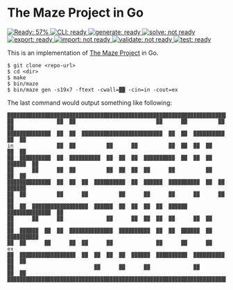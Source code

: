 The Maze Project in Go
======================

[![Ready: 57%](https://img.shields.io/badge/ready-57%25-important)
![CLI: ready](https://img.shields.io/badge/-cli-success)
![generate: ready](https://img.shields.io/badge/-generate-success)
![solve: not ready](https://img.shields.io/badge/-solve-critical)
![export: ready](https://img.shields.io/badge/-export-success)
![import: not ready](https://img.shields.io/badge/-import-critical)
![validate: not ready](https://img.shields.io/badge/-validate-critical)
![test: ready](https://img.shields.io/badge/-test-success)][the-maze-project]

This is an implementation of [The Maze Project][the-maze-project] in Go.

```
$ git clone <repo-url>
$ cd <dir>
$ make
$ bin/maze
$ bin/maze gen -s19x7 -ftext -cwall=▓▓ -cin=in -cout=ex
```

The last command would output something like following:

```
▓▓▓▓▓▓▓▓▓▓▓▓▓▓▓▓▓▓▓▓▓▓▓▓▓▓▓▓▓▓▓▓▓▓▓▓▓▓▓▓▓▓▓▓▓▓▓▓▓▓▓▓▓▓▓▓▓▓▓▓▓▓▓▓▓▓▓▓▓▓▓▓▓▓▓▓▓▓
▓▓              ▓▓  ▓▓                          ▓▓      ▓▓          ▓▓      ▓▓
▓▓▓▓▓▓▓▓▓▓▓▓▓▓  ▓▓  ▓▓  ▓▓▓▓▓▓▓▓▓▓▓▓▓▓▓▓▓▓▓▓▓▓▓▓▓▓  ▓▓  ▓▓  ▓▓▓▓▓▓▓▓▓▓  ▓▓  ▓▓
in              ▓▓  ▓▓          ▓▓      ▓▓          ▓▓  ▓▓  ▓▓  ▓▓      ▓▓  ▓▓
▓▓  ▓▓▓▓▓▓▓▓▓▓  ▓▓  ▓▓▓▓▓▓▓▓▓▓  ▓▓  ▓▓  ▓▓  ▓▓▓▓▓▓▓▓▓▓  ▓▓  ▓▓  ▓▓  ▓▓▓▓▓▓  ▓▓
▓▓      ▓▓      ▓▓  ▓▓          ▓▓  ▓▓  ▓▓  ▓▓      ▓▓          ▓▓      ▓▓  ▓▓
▓▓▓▓▓▓▓▓▓▓▓▓▓▓  ▓▓  ▓▓  ▓▓  ▓▓▓▓▓▓▓▓▓▓  ▓▓  ▓▓▓▓▓▓  ▓▓▓▓▓▓▓▓▓▓  ▓▓  ▓▓  ▓▓▓▓▓▓
▓▓  ▓▓          ▓▓      ▓▓          ▓▓      ▓▓      ▓▓      ▓▓      ▓▓      ▓▓
▓▓  ▓▓  ▓▓▓▓▓▓▓▓▓▓▓▓▓▓▓▓▓▓  ▓▓▓▓▓▓  ▓▓  ▓▓  ▓▓  ▓▓  ▓▓▓▓▓▓  ▓▓▓▓▓▓▓▓▓▓▓▓▓▓  ▓▓
▓▓      ▓▓      ▓▓              ▓▓      ▓▓  ▓▓  ▓▓  ▓▓      ▓▓  ▓▓          ▓▓
▓▓  ▓▓▓▓▓▓  ▓▓  ▓▓  ▓▓▓▓▓▓▓▓▓▓▓▓▓▓  ▓▓▓▓▓▓▓▓▓▓  ▓▓  ▓▓  ▓▓▓▓▓▓  ▓▓  ▓▓▓▓▓▓▓▓▓▓
▓▓  ▓▓      ▓▓      ▓▓  ▓▓      ▓▓              ▓▓      ▓▓      ▓▓          ex
▓▓  ▓▓▓▓▓▓▓▓▓▓▓▓▓▓▓▓▓▓  ▓▓  ▓▓  ▓▓  ▓▓  ▓▓▓▓▓▓  ▓▓▓▓▓▓▓▓▓▓  ▓▓▓▓▓▓▓▓▓▓  ▓▓  ▓▓
▓▓                          ▓▓      ▓▓      ▓▓              ▓▓          ▓▓  ▓▓
▓▓▓▓▓▓▓▓▓▓▓▓▓▓▓▓▓▓▓▓▓▓▓▓▓▓▓▓▓▓▓▓▓▓▓▓▓▓▓▓▓▓▓▓▓▓▓▓▓▓▓▓▓▓▓▓▓▓▓▓▓▓▓▓▓▓▓▓▓▓▓▓▓▓▓▓▓▓
```

[the-maze-project]: https://github.com/Vovan-VE/maze--main
